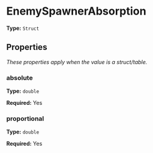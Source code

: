 # EnemySpawnerAbsorption

**Type:** `Struct`

## Properties

*These properties apply when the value is a struct/table.*

### absolute

**Type:** `double`

**Required:** Yes

### proportional

**Type:** `double`

**Required:** Yes

